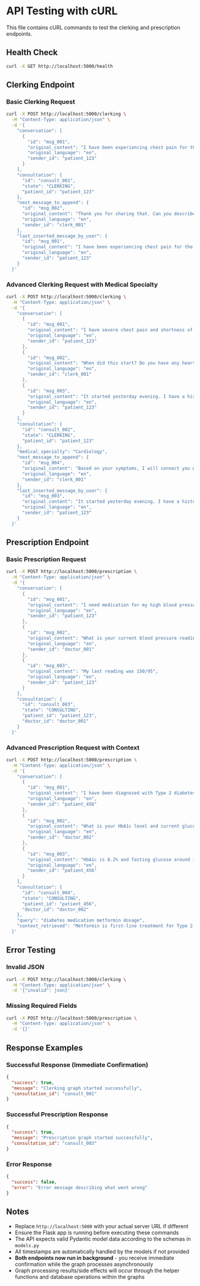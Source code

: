 # API Testing with cURL

This file contains cURL commands to test the clerking and prescription endpoints.

## Health Check

```bash
curl -X GET http://localhost:5000/health
```

## Clerking Endpoint

### Basic Clerking Request
```bash
curl -X POST http://localhost:5000/clerking \
  -H "Content-Type: application/json" \
  -d '{
    "conversation": [
      {
        "id": "msg_001",
        "original_content": "I have been experiencing chest pain for the last 2 days",
        "original_language": "en",
        "sender_id": "patient_123"
      }
    ],
    "consultation": {
      "id": "consult_001",
      "state": "CLERKING",
      "patient_id": "patient_123"
    },
    "next_message_to_append": {
      "id": "msg_002",
      "original_content": "Thank you for sharing that. Can you describe the chest pain in more detail?",
      "original_language": "en",
      "sender_id": "clerk_001"
    },
    "last_inserted_message_by_user": {
      "id": "msg_001",
      "original_content": "I have been experiencing chest pain for the last 2 days",
      "original_language": "en",
      "sender_id": "patient_123"
    }
  }'
```

### Advanced Clerking Request with Medical Specialty
```bash
curl -X POST http://localhost:5000/clerking \
  -H "Content-Type: application/json" \
  -d '{
    "conversation": [
      {
        "id": "msg_001",
        "original_content": "I have severe chest pain and shortness of breath",
        "original_language": "en",
        "sender_id": "patient_123"
      },
      {
        "id": "msg_002",
        "original_content": "When did this start? Do you have any heart conditions?",
        "original_language": "en",
        "sender_id": "clerk_001"
      },
      {
        "id": "msg_003",
        "original_content": "It started yesterday evening. I have a history of high blood pressure",
        "original_language": "en",
        "sender_id": "patient_123"
      }
    ],
    "consultation": {
      "id": "consult_002",
      "state": "CLERKING",
      "patient_id": "patient_123"
    },
    "medical_specialty": "Cardiology",
    "next_message_to_append": {
      "id": "msg_004",
      "original_content": "Based on your symptoms, I will connect you with a cardiologist",
      "original_language": "en",
      "sender_id": "clerk_001"
    },
    "last_inserted_message_by_user": {
      "id": "msg_003",
      "original_content": "It started yesterday evening. I have a history of high blood pressure",
      "original_language": "en",
      "sender_id": "patient_123"
    }
  }'
```

## Prescription Endpoint

### Basic Prescription Request
```bash
curl -X POST http://localhost:5000/prescription \
  -H "Content-Type: application/json" \
  -d '{
    "conversation": [
      {
        "id": "msg_001",
        "original_content": "I need medication for my high blood pressure",
        "original_language": "en",
        "sender_id": "patient_123"
      },
      {
        "id": "msg_002",
        "original_content": "What is your current blood pressure reading?",
        "original_language": "en",
        "sender_id": "doctor_001"
      },
      {
        "id": "msg_003",
        "original_content": "My last reading was 150/95",
        "original_language": "en",
        "sender_id": "patient_123"
      }
    ],
    "consultation": {
      "id": "consult_003",
      "state": "CONSULTING",
      "patient_id": "patient_123",
      "doctor_id": "doctor_001"
    }
  }'
```

### Advanced Prescription Request with Context
```bash
curl -X POST http://localhost:5000/prescription \
  -H "Content-Type: application/json" \
  -d '{
    "conversation": [
      {
        "id": "msg_001",
        "original_content": "I have been diagnosed with Type 2 diabetes and need medication",
        "original_language": "en",
        "sender_id": "patient_456"
      },
      {
        "id": "msg_002",
        "original_content": "What is your HbA1c level and current glucose readings?",
        "original_language": "en",
        "sender_id": "doctor_002"
      },
      {
        "id": "msg_003",
        "original_content": "HbA1c is 8.2% and fasting glucose around 180 mg/dL",
        "original_language": "en",
        "sender_id": "patient_456"
      }
    ],
    "consultation": {
      "id": "consult_004",
      "state": "CONSULTING",
      "patient_id": "patient_456",
      "doctor_id": "doctor_002"
    },
    "query": "diabetes medication metformin dosage",
    "context_retrieved": "Metformin is first-line treatment for Type 2 diabetes. Starting dose is typically 500mg twice daily with meals."
  }'
```

## Error Testing

### Invalid JSON
```bash
curl -X POST http://localhost:5000/clerking \
  -H "Content-Type: application/json" \
  -d '{"invalid": json}'
```

### Missing Required Fields
```bash
curl -X POST http://localhost:5000/prescription \
  -H "Content-Type: application/json" \
  -d '{}'
```

## Response Examples

### Successful Response (Immediate Confirmation)
```json
{
  "success": true,
  "message": "Clerking graph started successfully",
  "consultation_id": "consult_001"
}
```

### Successful Prescription Response
```json
{
  "success": true,
  "message": "Prescription graph started successfully", 
  "consultation_id": "consult_003"
}
```

### Error Response
```json
{
  "success": false,
  "error": "Error message describing what went wrong"
}
```

## Notes

- Replace `http://localhost:5000` with your actual server URL if different
- Ensure the Flask app is running before executing these commands
- The API expects valid Pydantic model data according to the schemas in `models.py`
- All timestamps are automatically handled by the models if not provided
- **Both endpoints now run in background** - you receive immediate confirmation while the graph processes asynchronously
- Graph processing results/side effects will occur through the helper functions and database operations within the graphs